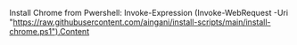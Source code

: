 Install Chrome from Pwershell:
Invoke-Expression (Invoke-WebRequest -Uri "https://raw.githubusercontent.com/aingani/install-scripts/main/install-chrome.ps1").Content

